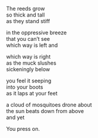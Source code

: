 <!--
.. title: Marshland
.. slug: marshland
.. date: 2023-04-13 01:27:56 UTC-04:00
.. tags: 
.. category: 
.. link: 
.. description: 
.. type: text
-->

The reeds grow<br>
so thick and tall<br>
as they stand stiff<br>

in the oppressive breeze<br>
that you can’t see<br>
which way is left and<br>

which way is right<br>
as the muck slushes<br>
sickeningly below<br>

you feel it seeping<br>
into your boots<br>
as it laps at your feet<br>

a cloud of mosquitoes drone about<br>
the sun beats down from above<br>
and yet<br>

You press on.<br>